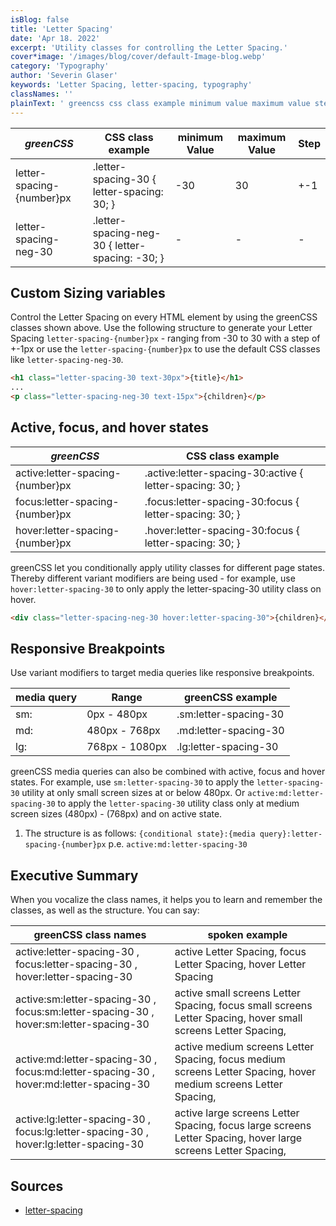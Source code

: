 ```yaml
---
isBlog: false
title: 'Letter Spacing'
date: 'Apr 18. 2022'
excerpt: 'Utility classes for controlling the Letter Spacing.'
cover*image: '/images/blog/cover/default-Image-blog.webp'
category: 'Typography'
author: 'Severin Glaser'
keywords: 'Letter Spacing, letter-spacing, typography'
classNames: ''
plainText: ' greencss css class example minimum value maximum value step letter-spacing number px letter-spacing-30 letter-spacing: 30; -30 30 +-1 letter-spacing-neg-30 letter-spacing-neg-30 letter-spacing: -30; custom sizing variables control the letter spacing on every html element by using the greencss classes shown above use the following structure to generate your letter spacing `letter-spacing number px` ranging from -30 to 30 with a step of +-1 or use the `letter-spacing number px` to use the default css classes like `letter-spacing-neg-30`  active focus and hover states greencss css class example active:letter-spacing number px active :letter-spacing-30:active letter-spacing: 30; focus:letter-spacing number px focus :letter-spacing-30:focus letter-spacing: 30; hover:letter-spacing number px hover :letter-spacing-30:focus letter-spacing: 30; greencss let you conditionally apply utility classes for different page states thereby different variant modifiers are being used for example use `hover:letter-spacing-30` to only apply the letter-spacing-30 utility class on hover  responsive breakpoints use variant modifiers to target media queries like responsive breakpoints media query range greencss example sm: 0px 480px sm:letter-spacing-30 md: 480px 768px md:letter-spacing-30 lg: 768px 1080px lg:letter-spacing-30 greencss media queries can also be combined with active focus and hover states for example use `sm:letter-spacing-30` to apply the `letter-spacing-30` utility at only small screen sizes at or below 480px or `active:md:letter-spacing-30` to apply the `letter-spacing-30` utility class only at medium screen sizes 480px 768px and on active state 1 the structure is as follows: ` conditional state : media query :letter-spacing number px` p e `active:md:letter-spacing-30` executive summary when you vocalize the class names it helps you to learn and remember the classes as well as the structure you can say: greencss class names spoken example active:letter-spacing-30 focus:letter-spacing-30 hover:letter-spacing-30 active letter spacing focus letter spacing hover letter spacing active:sm:letter-spacing-30 focus:sm:letter-spacing-30 hover:sm:letter-spacing-30 active small screens letter spacing focus small screens letter spacing hover small screens letter spacing active:md:letter-spacing-30 focus:md:letter-spacing-30 hover:md:letter-spacing-30 active medium screens letter spacing focus medium screens letter spacing hover medium screens letter spacing active:lg:letter-spacing-30 focus:lg:letter-spacing-30 hover:lg:letter-spacing-30 active large screens letter spacing focus large screens letter spacing hover large screens letter spacing sources letter-spacing https: developer mozilla org en-us docs web css letter-spacing '
---
```


| _greenCSS_                | CSS class example                               | minimum Value | maximum Value | Step |
| ------------------------- | ----------------------------------------------- | ------------- | ------------- | ---- |
| letter-spacing-{number}px | .letter-spacing-30 { letter-spacing: 30; }      | -30           | 30            | +-1  |
| letter-spacing-neg-30     | .letter-spacing-neg-30 { letter-spacing: -30; } | -             | -             | -    |

## Custom Sizing variables

Control the Letter Spacing on every HTML element by using the greenCSS classes shown above. Use the following structure to generate your Letter Spacing `letter-spacing-{number}px` - ranging from -30 to 30 with a step of +-1px or use the `letter-spacing-{number}px` to use the default CSS classes like `letter-spacing-neg-30`.

```html
<h1 class="letter-spacing-30 text-30px">{title}</h1>
...
<p class="letter-spacing-neg-30 text-15px">{children}</p>
```

## Active, focus, and hover states

| _greenCSS_                       | CSS class example                                         |
| -------------------------------- | --------------------------------------------------------- |
| active:letter-spacing-{number}px | .active\:letter-spacing-30:active { letter-spacing: 30; } |
| focus:letter-spacing-{number}px  | .focus\:letter-spacing-30:focus { letter-spacing: 30; }   |
| hover:letter-spacing-{number}px  | .hover\:letter-spacing-30:focus { letter-spacing: 30; }   |

greenCSS let you conditionally apply utility classes for different page states. Thereby different variant modifiers are being used - for example, use `hover:letter-spacing-30` to only apply the letter-spacing-30 utility class on hover.

```html
<div class="letter-spacing-neg-30 hover:letter-spacing-30">{children}</div>
```

## Responsive Breakpoints

Use variant modifiers to target media queries like responsive breakpoints.

| media query | Range          | greenCSS example      |
| ----------- | -------------- | --------------------- |
| sm:         | 0px - 480px    | .sm:letter-spacing-30 |
| md:         | 480px - 768px  | .md:letter-spacing-30 |
| lg:         | 768px - 1080px | .lg:letter-spacing-30 |

greenCSS media queries can also be combined with active, focus and hover states. For example, use `sm:letter-spacing-30` to apply the `letter-spacing-30` utility at only small screen sizes at or below 480px. Or `active:md:letter-spacing-30` to apply the `letter-spacing-30` utility class only at medium screen sizes (480px) - (768px) and on active state.

1. The structure is as follows: `{conditional state}:{media query}:letter-spacing-{number}px` p.e. `active:md:letter-spacing-30`

## Executive Summary

When you vocalize the class names, it helps you to learn and remember the classes, as well as the structure. You can say:

| greenCSS class names                                                                  | spoken example                                                                                                  |
| ------------------------------------------------------------------------------------- | --------------------------------------------------------------------------------------------------------------- |
| active:letter-spacing-30 , focus:letter-spacing-30 , hover:letter-spacing-30          | active Letter Spacing, focus Letter Spacing, hover Letter Spacing                                               |
| active:sm:letter-spacing-30 , focus:sm:letter-spacing-30 , hover:sm:letter-spacing-30 | active small screens Letter Spacing, focus small screens Letter Spacing, hover small screens Letter Spacing,    |
| active:md:letter-spacing-30 , focus:md:letter-spacing-30 , hover:md:letter-spacing-30 | active medium screens Letter Spacing, focus medium screens Letter Spacing, hover medium screens Letter Spacing, |
| active:lg:letter-spacing-30 , focus:lg:letter-spacing-30 , hover:lg:letter-spacing-30 | active large screens Letter Spacing, focus large screens Letter Spacing, hover large screens Letter Spacing,    |

## Sources

- [letter-spacing](https://developer.mozilla.org/en-US/docs/Web/CSS/letter-spacing)
